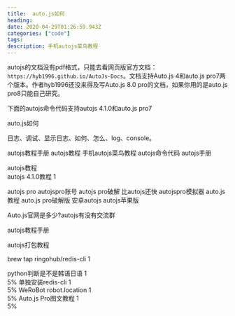 ```yaml
---
title:  auto.js如何
heading:
date: 2020-04-29T01:26:59.943Z
categories: ["code"]
tags: 
description: 手机autojs菜鸟教程
---
```


autojs的文档没有pdf格式，只能去看网页版官方文档：`https://hyb1996.github.io/AutoJs-Docs`。文档支持Auto.js 4和auto.js pro7两个版本。作者hyb1996还没来得及写Auto.js 8.0 pro的文档，如果你用的是auto.js pro8只能自己研究。

下面的autojs命令代码支持autojs 4.1.0和auto.js pro7


auto.js如何

日志、调试、显示日志、如何、怎么、log、console。


autojs教程手册
autojs教程
手机autojs菜鸟教程
autojs命令代码
autojs手册	


autojs教程		
autojs 4.1.0教程	1	



autojs pro		autojspro账号		autojs pro破解
比autojs还快		autojspro模拟器		auto.js教程
auto.js pro破解版		安卓autojs		autojs苹果版

Auto.js官网是多少?autojs有没有交流群

autojs教程手册		

autojs打包教程

brew tap ringohub/redis-cli	1	

python判断是不是韩语日语	1	
5%
单独安装redis-cli	1	
5%
WeRoBot robot.location	1	
5%
Auto.js Pro图文教程	1	
5%

